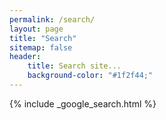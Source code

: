 ```yaml
---
permalink: /search/
layout: page
title: "Search"
sitemap: false
header:
    title: Search site...
    background-color: "#1f2f44;"
---
```


{% include _google_search.html %}
